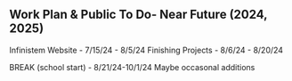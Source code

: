 ## Work Plan & Public To Do- Near Future (2024, 2025)

Infinistem Website - 7/15/24 - 8/5/24
Finishing Projects - 8/6/24 - 8/20/24

BREAK (school start) -  8/21/24-10/1/24 Maybe occasonal additions
